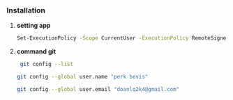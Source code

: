 ### Installation
1.  **setting app**
    ```bash
    Set-ExecutionPolicy -Scope CurrentUser -ExecutionPolicy RemoteSigned -Force
    ```
2.  **command git**
    ```bash
     git config --list

    git config --global user.name "perk bevis"

    git config --global user.email "doanlq2k4@gmail.com"
    ```
